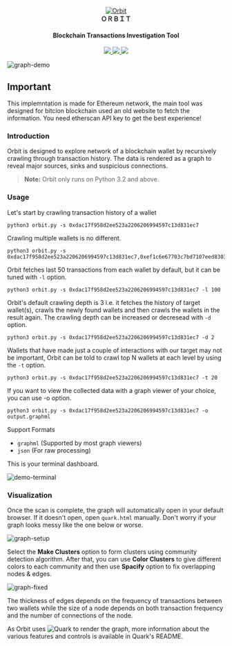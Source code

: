 <p align="center">
  <a href="https://github.com/s0md3v/Orbit"><img src="https://i.ibb.co/bXsZHW0/orbit.png" alt="Orbit"></a>
  <br>
  <b>ＯＲＢＩＴ</b>
</p>
<h4 align="center">Blockchain Transactions Investigation Tool</h4>
<p align="center">
  <a href="https://github.com/s0md3v/Orbit/releases">
    <img src="https://img.shields.io/github/release/s0md3v/Orbit.svg">
  </a>
  <a href="https://github.com/s0md3v/Orbit/issues?q=is%3Aissue+is%3Aclosed">
      <img src="https://img.shields.io/github/issues-closed-raw/s0md3v/Orbit.svg">
  <img src="https://img.shields.io/badge/python-> 3.2-blue.svg">
  </a>
</p>

![graph-demo](https://i.ibb.co/rx76Ryt/Screenshot-2019-07-26-03-41-34.png)

## Important 
This implemntation is made for Ethereum network, the main tool was designed for bitcion blockchain used an old website to fetch the information.
You need etherscan API key to get the best experience!

### Introduction
Orbit is designed to explore network of a blockchain wallet by recursively crawling through transaction history. The data is rendered as a graph to reveal major sources, sinks and suspicious connections.

> **Note:** Orbit only runs on Python 3.2 and above.

### Usage

Let's start by crawling transaction history of a wallet
```
python3 orbit.py -s 0xdac17f958d2ee523a2206206994597c13d831ec7
```
Crawling multiple wallets is no different.
```
python3 orbit.py -s 0xdac17f958d2ee523a2206206994597c13d831ec7,0xef1c6e67703c7bd7107eed8303fbe6ec2554bf6b
```
Orbit fetches last 50 transactions from each wallet by default, but it can be tuned with `-l` option.
```
python3 orbit.py -s 0xdac17f958d2ee523a2206206994597c13d831ec7 -l 100
```
Orbit's default crawling depth is 3 i.e. it fetches the history of target wallet(s), crawls the newly found wallets and then crawls the wallets in the result again. The crawling depth can be increased or decresead with `-d` option.
```
python3 orbit.py -s 0xdac17f958d2ee523a2206206994597c13d831ec7 -d 2
```
Wallets that have made just a couple of interactions with our target may not be important, Orbit can be told to crawl top N wallets at each level by using the `-t` option.
```
python3 orbit.py -s 0xdac17f958d2ee523a2206206994597c13d831ec7 -t 20
```
If you want to view the collected data with a graph viewer of your choice, you can use -o option.
```
python3 orbit.py -s 0xdac17f958d2ee523a2206206994597c13d831ec7 -o output.graphml
```
Support Formats

- `graphml` (Supported by most graph viewers)
- `json` (For raw processing)


This is your terminal dashboard.

![demo-terminal](https://i.ibb.co/pZG24vT/Screenshot-2019-07-26-08-07-10.png)


### Visualization
Once the scan is complete, the graph will automatically open in your default browser. If it doesn't open, open `quark.html` manually.
Don't worry if your graph looks messy like the one below or worse.

![graph-setup](https://i.ibb.co/xJ38DF9/Screenshot-2019-07-26-08-21-18.png)

Select the **Make Clusters** option to form clusters using community detection algorithm. After that, you can use **Color Clusters** to give different colors to each community and then use **Spacify** option to fix overlapping nodes & edges.

![graph-fixed](https://i.ibb.co/SsGhkJN/Screenshot-2019-07-26-09-21-08.png)

The thickness of edges depends on the frequency of transactions between two wallets while the size of a node depends on both transaction frequency and the number of connections of the node.

As Orbit uses ![Quark](https://github.com/s0md3v/Quark) to render the graph, more information about the various features and controls is available in Quark's README.
